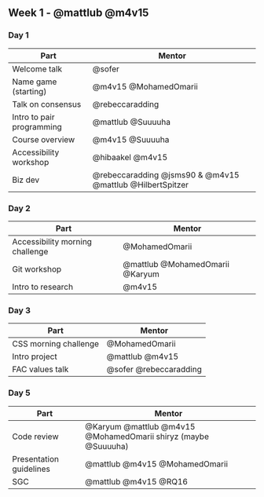 ## Week 1 - @mattlub @m4v15

### Day 1
| Part | Mentor |
| ---- | ------ |
| Welcome talk | @sofer |
| Name game (starting) | @m4v15 @MohamedOmarii |
| Talk on consensus | @rebeccaradding |
| Intro to pair programming | @mattlub @Suuuuha |
| Course overview | @m4v15 @Suuuuha |
| Accessibility workshop | @hibaakel @m4v15 |
| Biz dev | @rebeccaradding @jsms90  & @m4v15 @mattlub @HilbertSpitzer |

### Day 2
| Part | Mentor |
| ---- | ------ |
| Accessibility morning challenge | @MohamedOmarii |
| Git workshop | @mattlub @MohamedOmarii @Karyum |
| Intro to research | @m4v15 |

### Day 3
| Part | Mentor |
| ---- | ------ |
| CSS morning challenge | @MohamedOmarii |
| Intro project | @mattlub @m4v15 |
| FAC values talk | @sofer @rebeccaradding |

### Day 5
| Part | Mentor |
| ---- | ------ |
| Code review | @Karyum @mattlub @m4v15 @MohamedOmarii shiryz (maybe @Suuuuha) |
| Presentation guidelines | @mattlub @m4v15 @MohamedOmarii |
| SGC | @mattlub @m4v15 @RQ16 |
